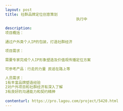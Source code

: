 ```yaml
---                
layout: post       
title: 社群品牌定位创意策划
                                执行中
           
description: 
项目概括：

通过户外类个人IP的包装，打造社群经济

项目需求：

需要专家完成个人IP形象塑造及价值观传播定位方案

可参考产品：行走的力量 民谣在路上等

人员需求：
1有丰富品牌塑造经验
2对户外项目和社群经济有深入了解
3有良好的沟通能力和契约精神
     
contenturl: https://pro.lagou.com/project/5420.html      
---                 
```

